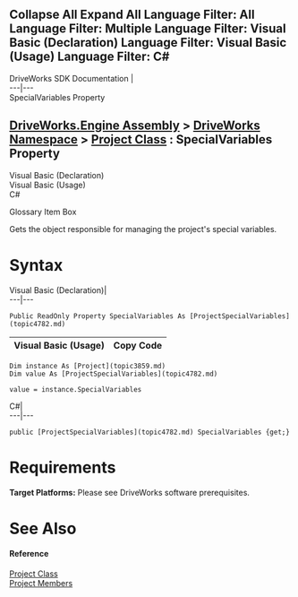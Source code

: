       

 Collapse All Expand All  Language Filter: All  Language Filter: Multiple  Language Filter: Visual Basic (Declaration) Language Filter: Visual Basic (Usage) Language Filter: C#  
---  
DriveWorks SDK Documentation  |   
---|---  
SpecialVariables Property   
  
[DriveWorks.Engine Assembly](topic2156.md) > [DriveWorks Namespace](topic2159.md) > [Project Class](topic3859.md) : SpecialVariables Property  
---  
  
Visual Basic (Declaration)    
Visual Basic (Usage)    
C# 

Glossary Item Box

Gets the object responsible for managing the project's special variables. 

# Syntax

Visual Basic (Declaration)|   
---|---  
      
    
    Public ReadOnly Property SpecialVariables As [ProjectSpecialVariables](topic4782.md)  
  
Visual Basic (Usage)| Copy Code  
---|---  
      
    
    Dim instance As [Project](topic3859.md)
    Dim value As [ProjectSpecialVariables](topic4782.md)
     
    value = instance.SpecialVariables  
  
C#|   
---|---  
      
    
    public [ProjectSpecialVariables](topic4782.md) SpecialVariables {get;}  
  
# Requirements

**Target Platforms:** Please see DriveWorks software prerequisites.

# See Also

#### Reference

[Project Class](topic3859.md)   
[Project Members](topic3860.md)


